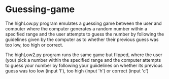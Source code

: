 # Guessing-game
The highLow.py program emulates a guessing game between the user and computer where the computer generates a random number within a specified range and the user attempts to guess the number by following the guidelines given by the computer as to whether their previous guess was too low, too high or correct.

The highLow2.py program runs the same game but flipped, where the user (you) pick a number within the specified range and the computer attempts to guess your number by following your guiidelines on whether its previous guess was too low (input 'l'), too high (input 'h') or correct (input 'c')
